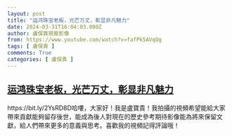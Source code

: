 ```yaml
---
layout: post
title: "运鸿珠宝老板，光芒万丈，彰显非凡魅力"
date: 2024-03-31T16:04:03.000Z
author: 盧保貴視覺影像
from: https://www.youtube.com/watch?v=fafPk5AVqOg
tags: [ 盧保貴 ]
comments: True
categories: [ 盧保貴 ]
---
```

<!--1711901043000-->
[运鸿珠宝老板，光芒万丈，彰显非凡魅力](https://www.youtube.com/watch?v=fafPk5AVqOg)
------

<div>
https://bit.ly/2YsRD8D哈嘍，大家好！我是盧寶貴！我拍攝的視頻希望能給大家帶來貢獻能夠留存後世，能成為後人對現在的歷史參考期待影像能為將來保留文獻，給人們帶來更多的意義與思考。喜歡我的視頻記得評論哦！
</div>
